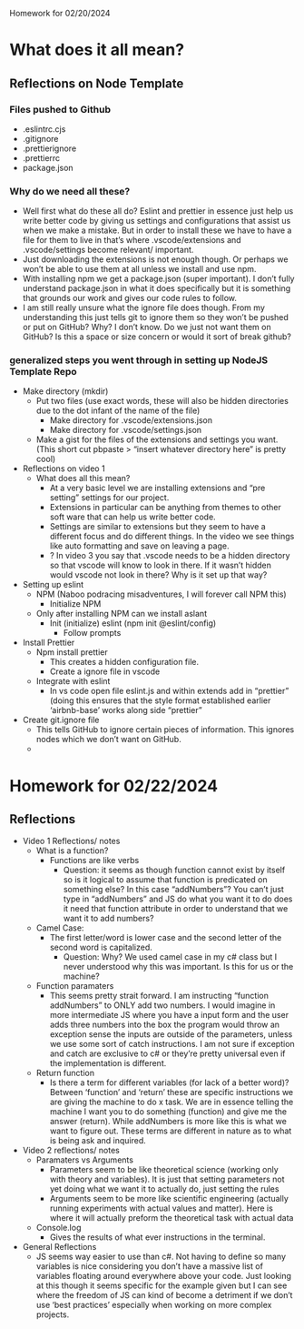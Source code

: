 Homework for 02/20/2024
# What does it all mean?

## Reflections on Node Template

### Files pushed to Github
- .eslintrc.cjs
- .gitignore
- .prettierignore
- .prettierrc
- package.json

### Why do we need all these?

- Well first what do these all do? Eslint and prettier in essence just help us write better code by giving us settings and configurations that assist us when we make a mistake. But in order to install these we have to have a file for them to live in that’s where .vscode/extensions and .vscode/settings become relevant/ important.
- Just downloading the extensions is not enough though. Or perhaps we won’t be able to use them at all unless we install and use npm.
- With installing npm we get a package.json (super important). I don’t fully understand package.json in what it does specifically but it is something that grounds our work and gives our code rules to follow.
- I am still really unsure what the ignore file does though. From my understanding this just tells git to ignore them so they won’t be pushed or put on GitHub? Why? I don’t know. Do we just not want them on GitHub? Is this a space or size concern or would it sort of break github? 

### generalized steps you went through in setting up NodeJS Template Repo

  - Make directory (mkdir)
      - Put two files (use exact words, these will also be hidden directories due to the dot infant of the name of the file)
          - Make directory for .vscode/extensions.json
          - Make directory for .vscode/settings.json
      - Make a gist for the files of the extensions and settings you want. (This short cut pbpaste > “insert whatever directory here” is pretty cool)
  - Reflections on video 1
      - What does all this mean?
          - At a very basic level we are installing extensions and “pre setting” settings for our project. 
          - Extensions in particular can be anything from themes to other soft ware that can help us write better code.
          - Settings are similar to extensions but they seem to have a different focus and do different things. In the video we see things like auto formatting and save on leaving a page. 
          - ? In video 3 you say that .vscode needs to be a hidden directory so that vscode will know to look in there. If it wasn’t hidden would vscode not look in there? Why is it set up that way?
- Setting up eslint 
    - NPM (Naboo podracing misadventures, I will forever call NPM this)
        - Initialize NPM 
    - Only after installing NPM can we install aslant
        - Init (initialize) eslint (npm init @eslint/config)
            - Follow prompts 
- Install Prettier 
    - Npm install prettier 
        - This creates a hidden configuration file. 
        - Create a ignore file in vscode
    - Integrate with eslint
        - In vs code open file eslint.js and within extends add in “prettier” (doing this ensures that the style format established earlier ‘airbnb-base’ works along side “prettier”
- Create git.ignore file 
    - This tells GitHub to ignore certain pieces of information. This ignores nodes which we don’t want on GitHub.
    - 
# Homework for 02/22/2024

## Reflections

- Video 1 Reflections/ notes
    - What is a function?
        - Functions are like verbs
            - Question: it seems as though function cannot exist by itself so is it logical to assume that function is predicated on something else? In this case “addNumbers”? You can’t just type in “addNumbers” and JS do what you want it to do does it need that function attribute in order to understand that we want it to add numbers? 
    - Camel Case: 
        - The first letter/word is lower case and the second letter of the second word is capitalized.
            - Question: Why? We used camel case in my c# class but I never understood why this was important. Is this for us or the machine? 
    - Function paramaters 
        - This seems pretty strait forward. I am instructing “function addNumbers” to ONLY add two numbers. I would imagine in more intermediate JS where you have a input form and the user adds three numbers into the box the program would throw an exception sense the inputs are outside of the parameters, unless we use some sort of catch instructions. I am not sure if exception and catch are exclusive to c# or they’re pretty universal even if the implementation is different. 
    - Return function
        - Is there a term for different variables (for lack of a better word)? Between ‘function’ and ‘return’ these are specific instructions we are giving the machine to do x task. We are in essence telling the machine I want you to do something (function) and give me the answer (return). While addNumbers is more like this is what we want to figure out. These terms are different in nature as to what is being ask and inquired. 
- Video 2 reflections/ notes
    - Paramaters vs Arguments
        - Parameters seem to be like theoretical science (working only with theory and variables). It is just that setting parameters not yet doing what we want it to actually do, just setting the rules
        - Arguments seem to be more like scientific engineering (actually running experiments with actual values and matter). Here is where it will actually preform the theoretical task with actual data
    - Console.log
        - Gives the results of what ever instructions in the terminal. 
- General Reflections
    - JS seems way easier to use than c#. Not having to define so many variables is nice considering you don’t have a massive list of variables floating around everywhere above your code. Just looking at this though it seems specific for the example given but I can see where the freedom of JS can kind of become a detriment if we don’t use ‘best practices’ especially when working on more complex projects. 

	
